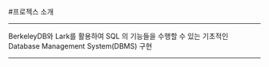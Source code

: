 #프로젝스 소개

----

BerkeleyDB와 Lark를 활용하여 SQL 의 기능들을 수행할 수 있는 기초적인 Database Management System(DBMS) 구현

----
